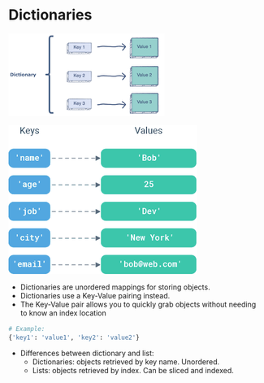 # Dictionaries 
![dictionary](./images/dict0.png)       

![dictionary](./images/dict1.png)    

- Dictionaries are unordered mappings for storing objects. 
- Dictionaries use a Key-Value pairing instead. 
- The Key-Value pair allows you to quickly grab objects without needing to know an index location 

```python
# Example: 
{'key1': 'value1', 'key2': 'value2'}
```
 
- Differences between dictionary and list: 
    - Dictionaries: objects retrieved by key name. Unordered. 
    - Lists: objects retrieved by index. Can be sliced and indexed.
